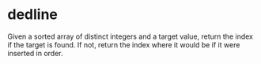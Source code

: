# dedline
Given a sorted array of distinct integers and a target value, return the index if the target is found. If not, return the index where it would be if it were inserted in order.
